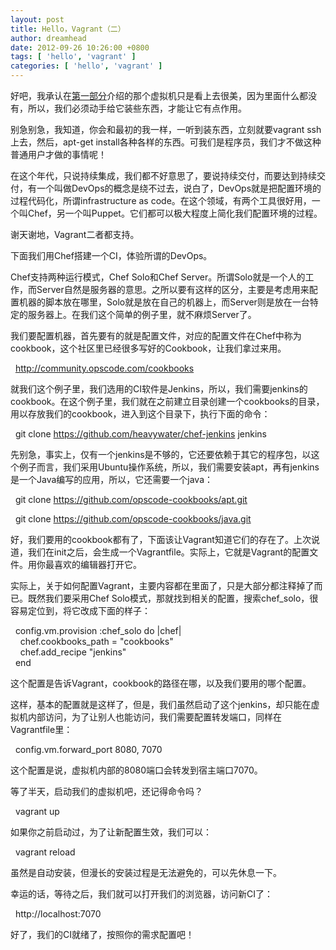```yaml
---
layout: post
title: Hello，Vagrant（二）
author: dreamhead
date: 2012-09-26 10:26:00 +0800
tags: [ 'hello', 'vagrant' ]
categories: [ 'hello', 'vagrant' ]
---
```


好吧，我承认在[第一部分](http://dreamhead.blogbus.com/logs/222436900.html)介绍的那个虚拟机只是看上去很美，因为里面什么都没有，所以，我们必须动手给它装些东西，才能让它有点作用。

别急别急，我知道，你会和最初的我一样，一听到装东西，立刻就要vagrant ssh上去，然后，apt-get install各种各样的东西。可我们是程序员，我们才不做这种普通用户才做的事情呢！

在这个年代，只说持续集成，我们都不好意思了，要说持续交付，而要达到持续交付，有一个叫做DevOps的概念是绕不过去，说白了，DevOps就是把配置环境的过程代码化，所谓infrastructure as code。在这个领域，有两个工具很好用，一个叫Chef，另一个叫Puppet。它们都可以极大程度上简化我们配置环境的过程。

谢天谢地，Vagrant二者都支持。

下面我们用Chef搭建一个CI，体验所谓的DevOps。

Chef支持两种运行模式，Chef Solo和Chef Server。所谓Solo就是一个人的工作，而Server自然是服务器的意思。之所以要有这样的区分，主要是考虑用来配置机器的脚本放在哪里，Solo就是放在自己的机器上，而Server则是放在一台特定的服务器上。在我们这个简单的例子里，就不麻烦Server了。

我们要配置机器，首先要有的就是配置文件，对应的配置文件在Chef中称为cookbook，这个社区里已经很多写好的Cookbook，让我们拿过来用。

&nbsp; http://community.opscode.com/cookbooks

就我们这个例子里，我们选用的CI软件是Jenkins，所以，我们需要jenkins的cookbook。在这个例子里，我们就在之前建立目录创建一个cookbooks的目录，用以存放我们的cookbook，进入到这个目录下，执行下面的命令：

&nbsp; git clone https://github.com/heavywater/chef-jenkins jenkins

先别急，事实上，仅有一个jenkins是不够的，它还要依赖于其它的程序包，以这个例子而言，我们采用Ubuntu操作系统，所以，我们需要安装apt，再有jenkins是一个Java编写的应用，所以，它还需要一个java：

&nbsp; git clone https://github.com/opscode-cookbooks/apt.git

&nbsp; git clone https://github.com/opscode-cookbooks/java.git

好，我们要用的cookbook都有了，下面该让Vagrant知道它们的存在了。上次说道，我们在init之后，会生成一个Vagrantfile。实际上，它就是Vagrant的配置文件。用你最喜欢的编辑器打开它。

实际上，关于如何配置Vagrant，主要内容都在里面了，只是大部分都注释掉了而已。既然我们要采用Chef Solo模式，那就找到相关的配置，搜索chef\_solo，很容易定位到，将它改成下面的样子：

&nbsp; config.vm.provision :chef\_solo do |chef|  
&nbsp; &nbsp; chef.cookbooks\_path = "cookbooks"  
&nbsp; &nbsp; chef.add\_recipe "jenkins"  
&nbsp; end

这个配置是告诉Vagrant，cookbook的路径在哪，以及我们要用的哪个配置。

这样，基本的配置就是这样了，但是，我们虽然启动了这个jenkins，却只能在虚拟机内部访问，为了让别人也能访问，我们需要配置转发端口，同样在Vagrantfile里：

&nbsp; config.vm.forward\_port 8080, 7070

这个配置是说，虚拟机内部的8080端口会转发到宿主端口7070。

等了半天，启动我们的虚拟机吧，还记得命令吗？

&nbsp; vagrant up

如果你之前启动过，为了让新配置生效，我们可以：

&nbsp; vagrant reload

虽然是自动安装，但漫长的安装过程是无法避免的，可以先休息一下。

幸运的话，等待之后，我们就可以打开我们的浏览器，访问新CI了：

&nbsp; http://localhost:7070

好了，我们的CI就绪了，按照你的需求配置吧！


